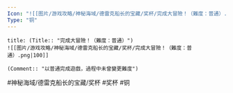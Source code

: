 ```yaml
---
Icon: "![[图片/游戏攻略/神秘海域/德雷克船长的宝藏/奖杯/完成大冒險！（難度：普通）.png|30]]"
Type: "铜"
---
```

```ad-common-bronze-trophy
title: (Title:: "完成大冒險！（難度：普通）")
![[图片/游戏攻略/神秘海域/德雷克船长的宝藏/奖杯/完成大冒險！（難度：普通）.png|100]]

(Comment:: "以普通完成遊戲，過程中未曾變更難度")
```

#神秘海域/德雷克船长的宝藏/奖杯 #奖杯 #铜
